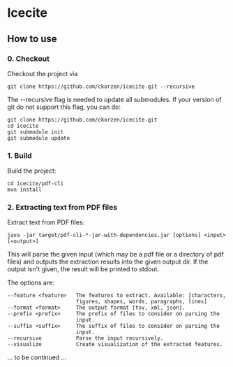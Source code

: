 # Icecite

## How to use

### 0. Checkout

Checkout the project via

    git clone https://github.com/ckorzen/icecite.git --recursive

The --recursive flag is needed to update all submodules. 
If your version of git do not support this flag, you can do:

    git clone https://github.com/ckorzen/icecite.git
    cd icecite
    git submodule init
    git submodule update
    
### 1. Build    

Build the project:
    
    cd icecite/pdf-cli
    mvn install

### 2. Extracting text from PDF files

Extract text from PDF files:
    
    java -jar target/pdf-cli-*-jar-with-dependencies.jar [options] <input> [<output>]

This will parse the given input (which may be a pdf file or a directory of pdf 
files) and outputs the extraction results into the given output dir. If the 
output isn't given, the result will be printed to stdout.

The options are:

    --feature <feature>   The features to extract. Available: [characters,
                          figures, shapes, words, paragraphs, lines]
    --format <format>     The output format [tsv, xml, json].
    --prefix <prefix>     The prefix of files to consider on parsing the
                          input.
    --suffix <suffix>     The suffix of files to consider on parsing the
                          input.
    --recursive           Parse the input recursively.
    --visualize           Create visualization of the extracted features.
 
... to be continued ...

